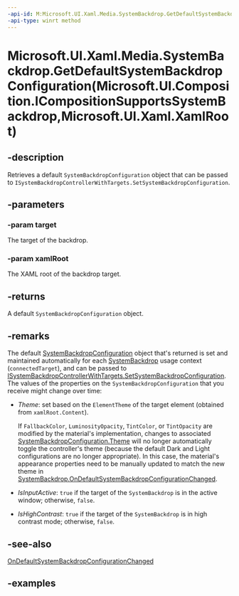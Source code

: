 ```yaml
---
-api-id: M:Microsoft.UI.Xaml.Media.SystemBackdrop.GetDefaultSystemBackdropConfiguration(Microsoft.UI.Composition.ICompositionSupportsSystemBackdrop,Microsoft.UI.Xaml.XamlRoot)
-api-type: winrt method
---
```


# Microsoft.UI.Xaml.Media.SystemBackdrop.GetDefaultSystemBackdropConfiguration(Microsoft.UI.Composition.ICompositionSupportsSystemBackdrop,Microsoft.UI.Xaml.XamlRoot)

<!--
public Microsoft.UI.Composition.SystemBackdrops.SystemBackdropConfiguration GetDefaultSystemBackdropConfiguration (Microsoft.UI.Composition.ICompositionSupportsSystemBackdrop target, Microsoft.UI.Xaml.XamlRoot xamlRoot);
-->

## -description

Retrieves a default `SystemBackdropConfiguration` object that can be passed to `ISystemBackdropControllerWithTargets.SetSystemBackdropConfiguration`.

## -parameters

### -param target

The target of the backdrop.

### -param xamlRoot

The XAML root of the backdrop target.

## -returns

A default `SystemBackdropConfiguration` object.

## -remarks

The default [SystemBackdropConfiguration](../microsoft.ui.composition.systembackdrops/systembackdropconfiguration.md) object that's returned is set and maintained automatically for each [SystemBackdrop](systembackdrop.md) usage context (`connectedTarget`), and can be passed to [ISystemBackdropControllerWithTargets.SetSystemBackdropConfiguration](../microsoft.ui.composition.systembackdrops/isystembackdropcontrollerwithtargets_setsystembackdropconfiguration_1581057982.md). The values of the properties on the `SystemBackdropConfiguration` that you receive might change over time:

* *Theme*: set based on the `ElementTheme` of the target element (obtained from `xamlRoot.Content`).

    If `FallbackColor`, `LuminosityOpacity`, `TintColor`, or `TintOpacity` are modified by the material's implementation, changes to associated [SystemBackdropConfiguration.Theme](/windows/windows-app-sdk/api/winrt/microsoft.ui.composition.systembackdrops.systembackdropconfiguration.theme) will no longer automatically toggle the controller's theme (because the default Dark and Light configurations are no longer appropriate). In this case, the material's appearance properties need to be manually updated to match the new theme in [SystemBackdrop.OnDefaultSystemBackdropConfigurationChanged](systembackdrop_ondefaultsystembackdropconfigurationchanged_1268525519.md).

* *IsInputActive*: `true` if the target of the `SystemBackdrop` is in the active window; otherwise, `false`.
* *IsHighContrast*: `true` if the target of the `SystemBackdrop` is in high contrast mode; otherwise, `false`.

## -see-also

[OnDefaultSystemBackdropConfigurationChanged](systembackdrop_ondefaultsystembackdropconfigurationchanged_1268525519.md)

## -examples
